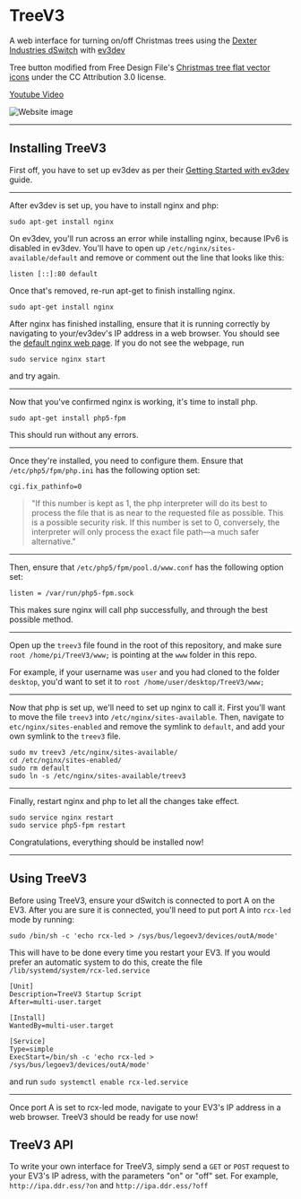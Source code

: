 TreeV3
======

A web interface for turning on/off Christmas trees using the [Dexter Industries dSwitch](http://www.dexterindustries.com/site/?product=dswitch-lego-mindstorms-nxt) with [ev3dev](http://www.ev3dev.org/)

Tree button modified from Free Design File's [Christmas tree flat vector icons](http://freedesignfile.com/125016-christmas-tree-flat-vector-icons/) under the CC Attribution 3.0 license.

[Youtube Video](https://www.youtube.com/watch?v=RPgkDut4-48)

![Website image](http://www.ev3dev.org/images/projects/2014-11-30-TreeV3/TreeOn.png)

---

Installing TreeV3
-----------------

First off, you have to set up ev3dev as per their [Getting Started with ev3dev](http://www.ev3dev.org/docs/getting-started/) guide.

---

After ev3dev is set up, you have to install nginx and php:

```
sudo apt-get install nginx
```

On ev3dev, you'll run across an error while installing nginx, because IPv6 is disabled in ev3dev. You'll have to open up `/etc/nginx/sites-available/default` and remove or comment out the line that looks like this:

```
listen [::]:80 default
```

Once that's removed, re-run apt-get to finish installing nginx.

```
sudo apt-get install nginx
```

After nginx has finished installing, ensure that it is running correctly by navigating to your/ev3dev's IP address in a web browser. You should see the [default nginx web page](http://i.imgur.com/ekpVUg1.png). If you do not see the webpage, run

```
sudo service nginx start
```

and try again.

---

Now that you've confirmed nginx is working, it's time to install php.

```
sudo apt-get install php5-fpm
```

This should run without any errors.

---

Once they're installed, you need to configure them. Ensure that `/etc/php5/fpm/php.ini` has the following option set:

```
cgi.fix_pathinfo=0
```

> "If this number is kept as 1, the php interpreter will do its best to process the file that is as near to the requested file as possible. This is a possible security risk. If this number is set to 0, conversely, the interpreter will only process the exact file path—a much safer alternative."

---

Then, ensure that `/etc/php5/fpm/pool.d/www.conf` has the following option set:

```
listen = /var/run/php5-fpm.sock
```

This makes sure nginx will call php successfully, and through the best possible method.

---

Open up the `treev3` file found in the root of this repository, and make sure `root /home/pi/TreeV3/www;` is pointing at the `www` folder in this repo.

For example, if your username was `user` and you had cloned to the folder `desktop`, you'd want to set it to `root /home/user/desktop/TreeV3/www;`

---

Now that php is set up, we'll need to set up nginx to call it. First you'll want to move the file `treev3` into `/etc/nginx/sites-available`. Then, navigate to `etc/nginx/sites-enabled` and remove the symlink to `default`, and add your own symlink to the `treev3` file.

```
sudo mv treev3 /etc/nginx/sites-available/
cd /etc/nginx/sites-enabled/
sudo rm default
sudo ln -s /etc/nginx/sites-available/treev3
```

---

Finally, restart nginx and php to let all the changes take effect.

```
sudo service nginx restart
sudo service php5-fpm restart
```

Congratulations, everything should be installed now!

---

Using TreeV3
------------

Before using TreeV3, ensure your dSwitch is connected to port A on the EV3. After you are sure it is connected, you'll need to put port A into `rcx-led` mode by running:

```
sudo /bin/sh -c 'echo rcx-led > /sys/bus/legoev3/devices/outA/mode'
```

This will have to be done every time you restart your EV3. If you would prefer an automatic system to do this, create the file `/lib/systemd/system/rcx-led.service`

```
[Unit]
Description=TreeV3 Startup Script
After=multi-user.target

[Install]
WantedBy=multi-user.target

[Service]
Type=simple
ExecStart=/bin/sh -c 'echo rcx-led > /sys/bus/legoev3/devices/outA/mode'
```

and run `sudo systemctl enable rcx-led.service`

---

Once port A is set to rcx-led mode, navigate to your EV3's IP address in a web browser. TreeV3 should be ready for use now!

TreeV3 API
----------

To write your own interface for TreeV3, simply send a `GET` or `POST` request to your EV3's IP adress, with the parameters "on" or "off" set. For example, `http://ipa.ddr.ess/?on` and `http://ipa.ddr.ess/?off`